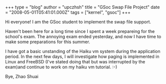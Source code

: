 +++
type = "blog"
author = "upczhsh"
title = "GSoc Swap File Project"
date = "2008-05-01T05:41:01.000Z"
tags = ["kernel", "gsoc"]
+++

Hi everyone!
I am the GSoc student to implement the swap file support.

Haven't been here for a long time since I spent a week prepareing for the school's exam. The annoying exam ended yesterday, and now I have time to make some preparations for this summer.

I have got a basic unstanding of the Haiku vm system during the application period. In the next few days, I will investigate how paging is implemented in Linux and FreeBSD (I've stated doing that but was interrupted by the exam)and continue to work on my haiku vm tutorial. :-)

Bye,
Zhao Shuai